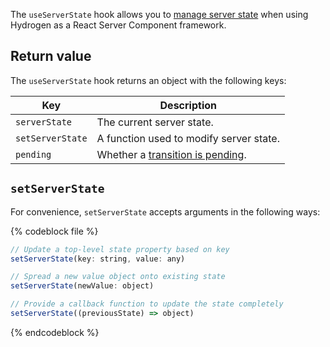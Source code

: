 The `useServerState` hook allows you to [manage server state](/custom-storefronts/hydrogen/framework/server-state) when using Hydrogen as a React Server Component framework.

## Return value

The `useServerState` hook returns an object with the following keys:

| Key            | Description                                                                                                   |
| -------------- | ------------------------------------------------------------------------------------------------------------- |
| `serverState`    | The current server state.                                                                                      |
| `setServerState` | A function used to modify server state.                                                                       |
| `pending`        | Whether a [transition is pending](https://github.com/reactwg/react-18/discussions/41). |

## `setServerState`

For convenience, `setServerState` accepts arguments in the following ways:

{% codeblock file %}

```js
// Update a top-level state property based on key
setServerState(key: string, value: any)

// Spread a new value object onto existing state
setServerState(newValue: object)

// Provide a callback function to update the state completely
setServerState((previousState) => object)
```

{% endcodeblock %}
